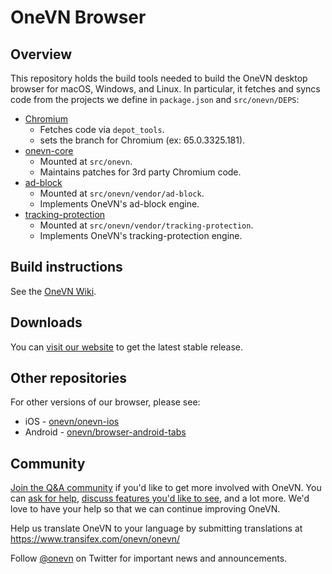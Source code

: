 # OneVN Browser


## Overview 

This repository holds the build tools needed to build the OneVN desktop browser for macOS, Windows, and Linux.  In particular, it fetches and syncs code from the projects we define in `package.json` and `src/onevn/DEPS`:

  - [Chromium](https://chromium.googlesource.com/chromium/src.git)
    - Fetches code via `depot_tools`.
    - sets the branch for Chromium (ex: 65.0.3325.181).
  - [onevn-core](https://github.com/onevn/onevn-core)
    - Mounted at `src/onevn`.
    - Maintains patches for 3rd party Chromium code.
  - [ad-block](https://github.com/onevn/ad-block)
    - Mounted at `src/onevn/vendor/ad-block`.
    - Implements OneVN's ad-block engine.
  - [tracking-protection](https://github.com/onevn/tracking-protection)
    - Mounted at `src/onevn/vendor/tracking-protection`.
    - Implements OneVN's tracking-protection engine.
    
## Build instructions

See the [OneVN Wiki](https://github.com/onevn/onevn-browser/wiki).

## Downloads

You can [visit our website](https://1-vn.com/downloads.html) to get the latest stable release.

## Other repositories

For other versions of our browser, please see:

* iOS - [onevn/onevn-ios](https://github.com/onevn/onevn-ios)
* Android - [onevn/browser-android-tabs](https://github.com/onevn/browser-android-tabs)

## Community

[Join the Q&A community](https://community.1-vn.com/) if you'd like to get more involved with OneVN. You can [ask for help](https://community.1-vn.com/c/help-me),
[discuss features you'd like to see](https://community.1-vn.com/c/feature-requests), and a lot more. We'd love to have your help so that we can continue improving OneVN.

Help us translate OneVN to your language by submitting translations at https://www.transifex.com/onevn/onevn/

Follow [@onevn](https://twitter.com/onevn) on Twitter for important news and announcements.
